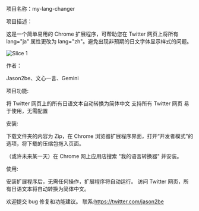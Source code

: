 项目名称：my-lang-changer

项目描述：

这是一个简单易用的 Chrome 扩展程序，可帮助您在 Twitter 网页上将所有 lang="ja" 属性更改为 lang="zh"。避免出现非预期的日文字体显示样式的问题。


![Slice 1](https://github.com/jason2be/xlangjatozh/assets/2057451/b1517dba-42c4-4c34-9461-afbd09575cc7)


作者：

Jason2be、文心一言、Gemini

项目功能:

将 Twitter 网页上的所有日语文本自动转换为简体中文
支持所有 Twitter 网页
易于使用，无需配置

安装:

下载文件夹的内容为 Zip，在 Chrome 浏览器扩展程序界面，打开“开发者模式”的选项，将下载的压缩包拖入页面。

（或许未来某一天）在 Chrome 网上应用店搜索 "我的语言转换器" 并安装。

使用:

安装扩展程序后，无需任何操作，扩展程序将自动运行。
访问 Twitter 网页，所有日语文本将自动转换为简体中文。


欢迎提交 bug 修复和功能建议。
联系:https://twitter.com/jason2be
